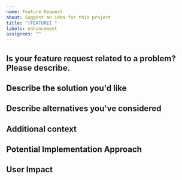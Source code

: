 ```yaml
---
name: Feature Request
about: Suggest an idea for this project
title: "[FEATURE] "
labels: enhancement
assignees: ""
---
```


## Is your feature request related to a problem? Please describe.
<!-- A clear and concise description of what the problem is. Ex. I'm always frustrated when [...] -->

## Describe the solution you'd like
<!-- A clear and concise description of what you want to happen -->

## Describe alternatives you've considered
<!-- A clear and concise description of any alternative solutions or features you've considered -->

## Additional context
<!-- Add any other context or screenshots about the feature request here -->

## Potential Implementation Approach
<!-- If you have ideas on how this might be implemented, please share them here -->

## User Impact
<!-- How would this feature benefit users of the project? -->